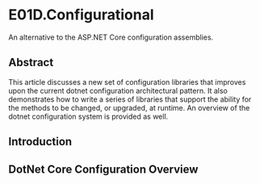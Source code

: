 # E01D.Configurational
An alternative to the ASP.NET Core configuration assemblies.  

## Abstract
This article discusses a new set of configuration libraries that improves upon the current dotnet configuration architectural pattern.  It also demonstrates how to write a series of libraries that support the ability for the methods to be changed, or upgraded, at runtime.  An overview of the dotnet configuration system is provided as well.  

## Introduction

## DotNet Core Configuration Overview
